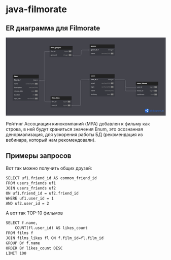 # java-filmorate

## ER диаграмма для Filmorate

![ER диаграмма для Filmorate](./src/main/resources/Filmogram-ER-diagram.png)


Рейтинг Ассоциации кинокомпаний (MPA) добавлен к фильму как строка, в ней будут храниться значения Enum, это осознанная денормализация, для ускорения работы БД (рекомендация из вебинара, который нам рекомендовали). 

## Примеры запросов

Вот так можно получить общих друзей:
```
SELECT uf1.friend_id AS common_friend_id
FROM users_friends uf1
JOIN users_friends uf2
ON uf1.friend_id = uf2.friend_id
WHERE uf1.user_id = 1
AND uf2.user_id = 2
```
А вот так TOP-10 фильмов
```
SELECT f.name,
    COUNT(fl.user_id) AS likes_count
FROM films f
JOIN films_likes fl ON f.film_id=fl.film_id
GROUP BY f.name
ORDER BY likes_count DESC
LIMIT 100
```
